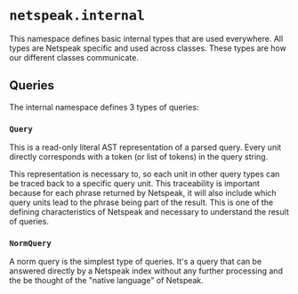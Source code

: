 # `netspeak.internal`

This namespace defines basic internal types that are used everywhere. All types are Netspeak specific and used across classes. These types are how our different classes communicate.


## Queries

The internal namespace defines 3 types of queries:

### `Query`

This is a read-only literal AST representation of a parsed query. Every unit directly corresponds with a token (or list of tokens) in the query string.

This representation is necessary to, so each unit in other query types can be traced back to a specific query unit. This traceability is important because for each phrase returned by Netspeak, it will also include which query units lead to the phrase being part of the result. This is one of the defining characteristics of Netspeak and necessary to understand the result of queries.

### `NormQuery`

A norm query is the simplest type of queries. It's a query that can be answered directly by a Netspeak index without any further processing and the be thought of the "native language" of Netspeak.
